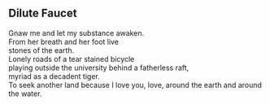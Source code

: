 Dilute Faucet
-------------
Gnaw me and let my substance awaken.  
From her breath and her foot live  
stones of the earth.  
Lonely roads of a tear stained bicycle  
playing outside the university behind a fatherless raft,  
myriad as a decadent tiger.  
To seek another land because I love you, love, around the earth and around the water.  

